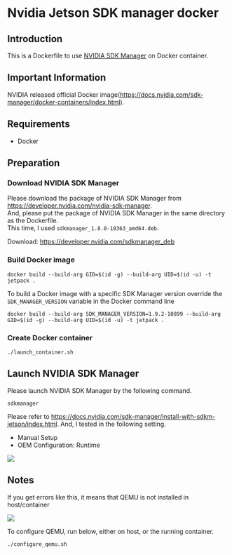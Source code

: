 # Nvidia Jetson SDK manager docker

## Introduction

This is a Dockerfile to use [NVIDIA SDK Manager](https://docs.nvidia.com/sdk-manager/) on Docker container.

## Important Information

NVIDIA released official Docker image(<https://docs.nvidia.com/sdk-manager/docker-containers/index.html>).

## Requirements

* Docker

## Preparation

### Download NVIDIA SDK Manager

Please download the package of NVIDIA SDK Manager from <https://developer.nvidia.com/nvidia-sdk-manager>.  
And, please put the package of NVIDIA SDK Manager in the same directory as the Dockerfile.  
This time, I used `sdkmanager_1.8.0-10363_amd64.deb`.

Download:
https://developer.nvidia.com/sdkmanager_deb


### Build Docker image

```
docker build --build-arg GID=$(id -g) --build-arg UID=$(id -u) -t jetpack .
```

To build a Docker image with a specific SDK Manager version override the ``SDK_MANAGER_VERSION`` variable in the Docker command line

```
docker build --build-arg SDK_MANAGER_VERSION=1.9.2-10899 --build-arg GID=$(id -g) --build-arg UID=$(id -u) -t jetpack .
```

### Create Docker container

```
./launch_container.sh
```

## Launch NVIDIA SDK Manager

Please launch NVIDIA SDK Manager by the following command.

```
sdkmanager
```

Please refer to <https://docs.nvidia.com/sdk-manager/install-with-sdkm-jetson/index.html>.
And, I tested in the following setting.

* Manual Setup
* OEM Configuration: Runtime

![](image/jetson-os-flash-setting.png)

## Notes

If you get errors like this, it means that QEMU is not installed in host/container

![](image/filesystem-error.png)

To configure QEMU, run below, either on host, or the running container.

```shell
./configure_qemu.sh
```
